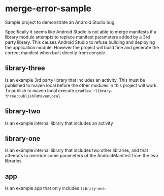 # merge-error-sample
Sample project to demonstrate an Android Studio bug.

Specifically it seems like Android Studio is not able to merge manifests if a library module attempts to replace manifest parameters added by a 3rd party library.
This causes Android Studio to refuse building and deploying the application module.
However the project will build fine and generate the correct manifest when built directly from console.

## library-three
Is an example 3rd party library that includes an activity.
This must be published to maven local before the other modules in this project will work.
To publish to maven local execute `gradlew :library-three:publishToMavenLocal`.

## library-two
Is an example internal library that includes an activity

## library-one
Is an example internal library that includes two other libraries,
and that attempts to override some parameters of the AndroidManifest from the two libraries.

## app
Is an example app that only includes `library-one`.